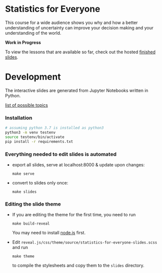 # Statistics for Everyone

This course for a wide audience shows you why and how a better understanding of uncertainty can improve your decision making and your understanding of the world.

**Work in Progress**

To view the lessons that are available so far, check out the hosted [finished slides](https://felixpatzelt.com/statistics-for-everyone).

# Development

The interactive slides are generated from Jupyter Notebooks written in Python.

[list of possible topics](topics.md)


### Installation

```sh
# assuming python 3.7 is installed as python3
python3 -m venv testenv
source testenv/bin/activate
pip install -r requirements.txt
```

### Everything needed to edit slides is automated

- export all slides, serve at localhost:8000 & update upon changes:

    `make serve`

- convert to slides only once:

    `make slides`

### Editing the slide theme

- If you are editing the theme for the first time, you need to run
    
    `make build-reveal`
    
    You may need to install [node.js](https://nodejs.org/en/) first.

- Edit `reveal.js/css/theme/source/statistics-for-everyone-slides.scss` and run

    `make theme`

    to compile the stylesheets and copy them to the `slides` directory.